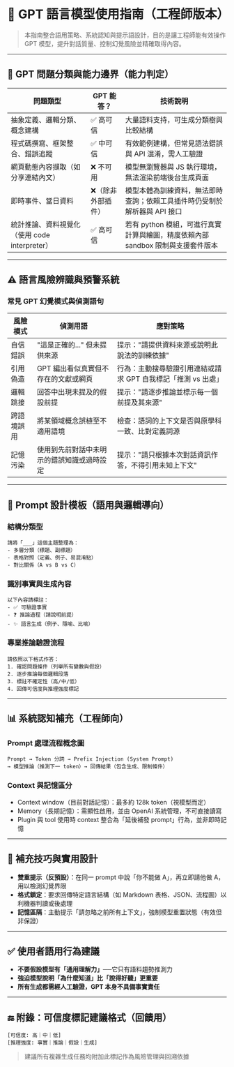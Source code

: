 # 🧰 GPT 語言模型使用指南（工程師版本）

> 本指南整合語用策略、系統認知與提示語設計，目的是讓工程師能有效操作 GPT 模型，提升對話質量、控制幻覺風險並精確取得內容。

---

## 🧭 GPT 問題分類與能力邊界（能力判定）

| 問題類型                           | GPT 能答？ | 技術說明                                                         |
|------------------------------------|------------|------------------------------------------------------------------|
| 抽象定義、邏輯分類、概念建構           | ✅ 高可信   | 大量語料支持，可生成分類樹與比較結構                                         |
| 程式碼撰寫、框架整合、錯誤追蹤         | ✅ 中可信   | 有效範例建構，但常見語法錯誤與 API 混淆，需人工驗證                                 |
| 網頁動態內容擷取（如分享連結內文）       | ❌ 不可用   | 模型無瀏覽器與 JS 執行環境，無法渲染前端後台生成頁面                            |
| 即時事件、當日資料                     | ❌（除非外部插件） | 模型本體為訓練資料，無法即時查詢；依賴工具插件時仍受制於解析器與 API 接口                |
| 統計推論、資料視覺化（使用 code interpreter） | ✅ 高可信   | 若有 python 模組，可進行真實計算與繪圖，精度依賴內部 sandbox 限制與支援套件版本            |

---

## ⚠️ 語言風險辨識與預警系統

### 常見 GPT 幻覺模式與偵測語句

| 風險模式               | 偵測用語                                    | 應對策略                                                       |
|------------------------|---------------------------------------------|----------------------------------------------------------------|
| 自信錯誤               | "這是正確的..." 但未提供來源                   | 提示："請提供資料來源或說明此說法的訓練依據"                               |
| 引用偽造               | GPT 編出看似真實但不存在的文獻或網頁             | 行為：主動搜尋驗證引用連結或請求 GPT 自我標記「推測 vs 出處」                 |
| 邏輯跳接               | 回答中出現未提及的假設前提                     | 提示："請逐步推論並標示每一個前提及其來源"                             |
| 跨語境誤用             | 將某領域概念誤植至不適用語境                   | 檢查：語詞的上下文是否與原學科一致、比對定義詞源                             |
| 記憶污染               | 使用到先前對話中未明示的錯誤知識或過時設定         | 提示："請只根據本次對話資訊作答，不得引用未知上下文"                         |

---

## 🧾 Prompt 設計模板（語用與邏輯導向）

### 結構分類型
```
請將「___」這個主題整理為：
- 多層分類（標題、副標題）
- 表格對照（定義、例子、易混淆點）
- 對比關係（A vs B vs C）
```

### 識別事實與生成內容
```
以下內容請標註：
- ✅ 可驗證事實
- ❓ 推論過程（請說明前提）
- ✨ 語言生成（例子、隱喻、比喻）
```

### 專業推論驗證流程
```
請依照以下格式作答：
1. 確認問題條件（列舉所有變數與假設）
2. 逐步推論每個邏輯段落
3. 標註不確定性（高/中/低）
4. 回傳可信度與推理強度標記
```

---

## 📊 系統認知補充（工程師向）

### Prompt 處理流程概念圖

```
Prompt → Token 分詞 → Prefix Injection (System Prompt)
→ 模型推論（推測下一 token）→ 回傳結果（包含生成、限制條件）
```

### Context 與記憶區分

- Context window（目前對話記憶）：最多約 128k token（視模型而定）
- Memory（長期記憶）：需顯性啟用，並由 OpenAI 系統管理，不可直接讀寫
- Plugin 與 tool 使用時 context 整合為「延後補發 prompt」行為，並非即時記憶

---

## 📌 補充技巧與實用設計

- **雙重提示（反預設）**：在同一 prompt 中說「你不能做 A」，再立即請他做 A，用以檢測幻覺界限
- **格式鎖定**：要求回傳特定語言結構（如 Markdown 表格、JSON、流程圖）以利機器判讀或後處理
- **記憶區隔**：主動提示「請忽略之前所有上下文」，強制模型重置狀態（有效但非保證）

---

## ✅ 使用者語用行為建議

- **不要假設模型有「通用理解力」**──它只有語料趨勢推測力
- **強迫模型說明「為什麼知道」比「說得好聽」更重要**
- **所有生成都需經人工驗證，GPT 本身不具備事實責任**

---

## 🔚 附錄：可信度標記建議格式（回饋用）

```
[可信度: 高｜中｜低]
[推理強度: 事實｜推論｜假設｜生成]
```

> 建議所有複雜生成任務均附加此標記作為風險管理與回溯依據
